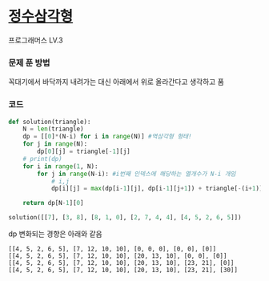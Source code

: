 # [정수삼각형](https://school.programmers.co.kr/learn/courses/30/lessons/43105)

프로그래머스 LV.3

### 문제 푼 방법

꼭대기에서 바닥까지 내려가는 대신 아래에서 위로 올라간다고 생각하고 품

### 코드

```python
def solution(triangle):
    N = len(triangle)
    dp = [[0]*(N-i) for i in range(N)] #역삼각형 형태!
    for j in range(N):
        dp[0][j] = triangle[-1][j]
    # print(dp)
    for i in range(1, N):
        for j in range(N-i): #i번째 인덱스에 해당하는 열개수가 N-i 개임
            # i,j
            dp[i][j] = max(dp[i-1][j], dp[i-1][j+1]) + triangle[-(i+1)][j]

    return dp[N-1][0]

solution([[7], [3, 8], [8, 1, 0], [2, 7, 4, 4], [4, 5, 2, 6, 5]])
```

dp 변화되는 경향은 아래와 같음
```
[[4, 5, 2, 6, 5], [7, 12, 10, 10], [0, 0, 0], [0, 0], [0]]
[[4, 5, 2, 6, 5], [7, 12, 10, 10], [20, 13, 10], [0, 0], [0]]
[[4, 5, 2, 6, 5], [7, 12, 10, 10], [20, 13, 10], [23, 21], [0]]
[[4, 5, 2, 6, 5], [7, 12, 10, 10], [20, 13, 10], [23, 21], [30]]
```
